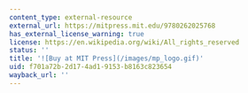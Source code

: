 ```yaml
---
content_type: external-resource
external_url: https://mitpress.mit.edu/9780262025768
has_external_license_warning: true
license: https://en.wikipedia.org/wiki/All_rights_reserved
status: ''
title: '![Buy at MIT Press](/images/mp_logo.gif)'
uid: f701a72b-2d17-4ad1-9153-b8163c823654
wayback_url: ''
---
```

